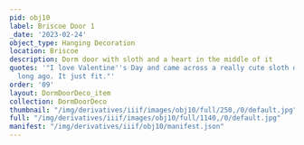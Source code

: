```yaml
---
pid: obj10
label: Briscoe Door 1
_date: '2023-02-24'
object_type: Hanging Decoration
location: Briscoe
description: Dorm door with sloth and a heart in the middle of it
quotes: '"I love Valentine''s Day and came across a really cute sloth decoration not
  long ago. It just fit."'
order: '09'
layout: DormDoorDeco_item
collection: DormDoorDeco
thumbnail: "/img/derivatives/iiif/images/obj10/full/250,/0/default.jpg"
full: "/img/derivatives/iiif/images/obj10/full/1140,/0/default.jpg"
manifest: "/img/derivatives/iiif/obj10/manifest.json"
---
```

